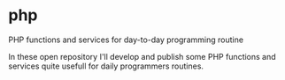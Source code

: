 # php
PHP functions and services for day-to-day programming routine

In these open repository I'll develop and publish some PHP functions and services quite usefull for daily programmers routines. 
